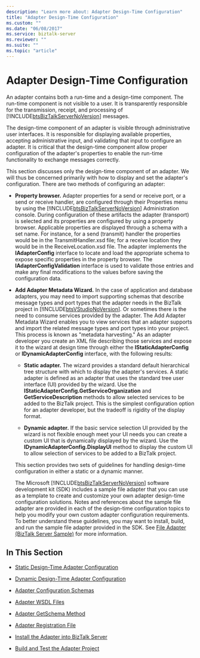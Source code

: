 ```yaml
---
description: "Learn more about: Adapter Design-Time Configuration"
title: "Adapter Design-Time Configuration"
ms.custom: ""
ms.date: "06/08/2017"
ms.service: biztalk-server
ms.reviewer: ""
ms.suite: ""
ms.topic: "article"
---
```

# Adapter Design-Time Configuration
An adapter contains both a run-time and a design-time component. The run-time component is not visible to a user. It is transparently responsible for the transmission, receipt, and processing of [!INCLUDE[btsBizTalkServerNoVersion](../includes/btsbiztalkservernoversion-md.md)] messages.  
  
 The design-time component of an adapter is visible through administrative user interfaces. It is responsible for displaying available properties, accepting administrative input, and validating that input to configure an adapter. It is critical that the design-time component allow proper configuration of the adapter's properties to enable the run-time functionality to exchange messages correctly.  
  
 This section discusses only the design-time component of an adapter. We will thus be concerned primarily with how to display and set the adapter's configuration. There are two methods of configuring an adapter:  
  
- **Property browser.** Adapter properties for a send or receive port, or a send or receive handler, are configured through their Properties menu by using the [!INCLUDE[btsBizTalkServerNoVersion](../includes/btsbiztalkservernoversion-md.md)] Administration console. During configuration of these artifacts the adapter (transport) is selected and its properties are configured by using a property browser. Applicable properties are displayed through a schema with a set name. For instance, for a send (transmit) handler the properties would be in the TransmitHandler.xsd file; for a receive location they would be in the ReceiveLocation.xsd file.  The adapter implements the **IAdapterConfig** interface to locate and load the appropriate schema to expose specific properties in the property browser. The **IAdapterConfigValidation** interface is used to validate those entries and make any final modifications to the values before saving the configuration data.  
  
- **Add Adapter Metadata Wizard.** In the case of application and database adapters, you may need to import supporting schemas that describe message types and port types that the adapter needs in the BizTalk project in [!INCLUDE[btsVStudioNoVersion](../includes/btsvstudionoversion-md.md)]. Or sometimes there is the need to consume services provided by the adapter. The Add Adapter Metadata Wizard enables you to view services that an adapter supports and import the related message types and port types into your project. This process is known as "metadata harvesting." As an adapter developer you create an XML file describing those services and expose it to the wizard at design time through either the **IStaticAdapterConfig** or **IDynamicAdapterConfig** interface, with the following results:  
  
  -   **Static adapter.** The wizard provides a standard default hierarchical tree structure with which to display the adapter's services. A static adapter is defined as an adapter that uses the standard tree user interface (UI) provided by the wizard. Use the **IStaticAdapterConfig.GetServiceOrganization** and **GetServiceDescription** methods to allow selected services to be added to the BizTalk project. This is the simplest configuration option for an adapter developer, but the tradeoff is rigidity of the display format.  
  
  -   **Dynamic adapter.** If the basic service selection UI provided by the wizard is not flexible enough meet your UI needs you can create a custom UI that is dynamically displayed by the wizard. Use the **IDynamicAdapterConfig.DisplayUI** method to display the custom UI to allow selection of services to be added to a BizTalk project.  
  
  This section provides two sets of guidelines for handling design-time configuration in either a static or a dynamic manner.  
  
  The Microsoft [!INCLUDE[btsBizTalkServerNoVersion](../includes/btsbiztalkservernoversion-md.md)] software development kit (SDK) includes a sample file adapter that you can use as a template to create and customize your own adapter design-time configuration solutions. Notes and references about the sample file adapter are provided in each of the design-time configuration topics to help you modify your own custom adapter configuration requirements. To better understand these guidelines, you may want to install, build, and run the sample file adapter provided in the SDK. See [File Adapter (BizTalk Server Sample)](../core/file-adapter-biztalk-server-sample.md) for more information.  
  
## In This Section  
  
-   [Static Design-Time Adapter Configuration](../core/static-design-time-adapter-configuration.md)  
  
-   [Dynamic Design-Time Adapter Configuration](../core/dynamic-design-time-adapter-configuration.md)  
  
-   [Adapter Configuration Schemas](../core/adapter-configuration-schemas.md)  
  
-   [Adapter WSDL Files](../core/adapter-wsdl-files.md)  
  
-   [Adapter GetSchema Method](../core/adapter-getschema-method.md)  
  
-   [Adapter Registration File](../core/adapter-registration-file.md)  
  
-   [Install the Adapter into BizTalk Server](../core/install-the-adapter-into-biztalk-server.md)  
  
-   [Build and Test the Adapter Project](../core/build-and-test-the-adapter-project.md)
